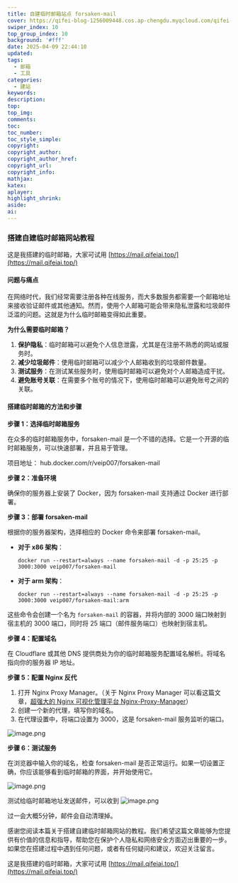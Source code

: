 ```yaml
---
title: 自建临时邮箱站点 forsaken-mail
cover: https://qifei-blog-1256009448.cos.ap-chengdu.myqcloud.com/qifei-blog/20241121200207.png
swiper_index: 10
top_group_index: 10
background: '#fff'
date: 2025-04-09 22:44:10
updated:
tags:
  - 邮箱
  - 工具
categories:
  - 建站
keywords:
description:
top:
top_img:
comments:
toc:
toc_number:
toc_style_simple:
copyright:
copyright_author:
copyright_author_href:
copyright_url:
copyright_info:
mathjax:
katex:
aplayer:
highlight_shrink:
aside:
ai:
---
```


### 搭建自建临时邮箱网站教程

这是我搭建的临时邮箱，大家可试用
[https://mail.qifeiai.top/](https://mail.qifeiai.top/)

#### 问题与痛点

在网络时代，我们经常需要注册各种在线服务，而大多数服务都需要一个邮箱地址来接收验证邮件或其他通知。然而，使用个人邮箱可能会带来隐私泄露和垃圾邮件泛滥的问题。这就是为什么临时邮箱变得如此重要。

**为什么需要临时邮箱？**

1. **保护隐私**：临时邮箱可以避免个人信息泄露，尤其是在注册不熟悉的网站或服务时。
2. **减少垃圾邮件**：使用临时邮箱可以减少个人邮箱收到的垃圾邮件数量。
3. **测试服务**：在测试某些服务时，使用临时邮箱可以避免对个人邮箱造成干扰。
4. **避免账号关联**：在需要多个账号的情况下，使用临时邮箱可以避免账号之间的关联。

#### 搭建临时邮箱的方法和步骤

**步骤 1：选择临时邮箱服务**

在众多的临时邮箱服务中，forsaken-mail 是一个不错的选择。它是一个开源的临时邮箱服务，可以快速部署，并且易于管理。

项目地址： hub.docker.com/r/veip007/forsaken-mail

**步骤 2：准备环境**

确保你的服务器上安装了 Docker，因为 forsaken-mail 支持通过 Docker 进行部署。

**步骤 3：部署 forsaken-mail**

根据你的服务器架构，选择相应的 Docker 命令来部署 forsaken-mail。

- **对于 x86 架构**：
  ```shell
  docker run --restart=always --name forsaken-mail -d -p 25:25 -p 3000:3000 veip007/forsaken-mail
  ```
- **对于 arm 架构**：
  ```shell
  docker run --restart=always --name forsaken-mail -d -p 25:25 -p 3000:3000 veip007/forsaken-mail:arm
  ```

这些命令会创建一个名为 `forsaken-mail` 的容器，并将内部的 3000 端口映射到宿主机的 3000 端口，同时将 25 端口（邮件服务端口）也映射到宿主机。

**步骤 4：配置域名**

在 Cloudflare 或其他 DNS 提供商处为你的临时邮箱服务配置域名解析。将域名指向你的服务器 IP 地址。

**步骤 5：配置 Nginx 反代**

1. 打开 Nginx Proxy Manager。（关于 Nginx Proxy Manager 可以看这篇文章，[超强大的 Nginx 可视化管理平台 Nginx-Proxy-Manager](https://qifeiai.top/archives/chao-qiang-da-de-nginx-ke-shi-hua-guan-li-ping-tai-nginx-proxy-manager)）
2. 创建一个新的代理，填写你的域名。
3. 在代理设置中，将端口设置为 3000，这是 forsaken-mail 服务监听的端口。

![image.png](https://qifei-blog-1256009448.cos.ap-chengdu.myqcloud.com/qifei-blog/20241121195909.png)

**步骤 6：测试服务**

在浏览器中输入你的域名，检查 forsaken-mail 是否正常运行。如果一切设置正确，你应该能够看到临时邮箱的界面，并开始使用它。

![image.png](https://qifei-blog-1256009448.cos.ap-chengdu.myqcloud.com/qifei-blog/20241121200207.png)

测试给临时邮箱地址发送邮件，可以收到
![image.png](https://qifei-blog-1256009448.cos.ap-chengdu.myqcloud.com/qifei-blog/20241121200514.png)

过一会大概5分钟，邮件会自动清理掉。

感谢您阅读本篇关于搭建自建临时邮箱网站的教程。我们希望这篇文章能够为您提供有价值的信息和指导，帮助您在保护个人隐私和网络安全方面迈出重要的一步。如果您在搭建过程中遇到任何问题，或者有任何疑问和建议，欢迎关注留言。

这是我搭建的临时邮箱，大家可试用
[https://mail.qifeiai.top/](https://mail.qifeiai.top/)